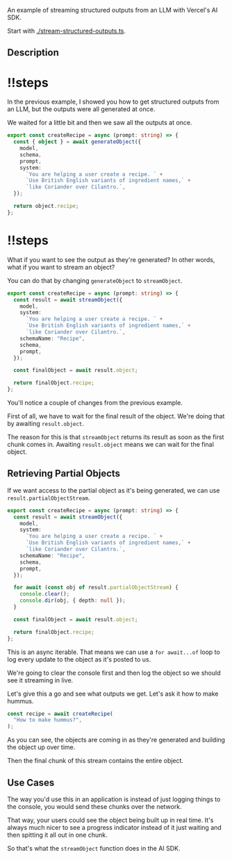 An example of streaming structured outputs from an LLM with Vercel's AI SDK.

Start with [./stream-structured-outputs.ts](./stream-structured-outputs.ts).

## Description

<Scrollycoding>

# !!steps

In the previous example, I showed you how to get structured outputs from an LLM, but the outputs were all generated at once.

We waited for a little bit and then we saw all the outputs at once.

```ts ! example.ts
export const createRecipe = async (prompt: string) => {
  const { object } = await generateObject({
    model,
    schema,
    prompt,
    system:
      `You are helping a user create a recipe. ` +
      `Use British English variants of ingredient names,` +
      `like Coriander over Cilantro.`,
  });

  return object.recipe;
};
```

# !!steps

What if you want to see the output as they're generated? In other words, what if you want to stream an object?

You can do that by changing `generateObject` to `streamObject`.

```ts ! example.ts
export const createRecipe = async (prompt: string) => {
  const result = await streamObject({
    model,
    system:
      `You are helping a user create a recipe. ` +
      `Use British English variants of ingredient names,` +
      `like Coriander over Cilantro.`,
    schemaName: "Recipe",
    schema,
    prompt,
  });

  const finalObject = await result.object;

  return finalObject.recipe;
};
```

</Scrollycoding>

You'll notice a couple of changes from the previous example.

First of all, we have to wait for the final result of the object. We're doing that by awaiting `result.object`.

The reason for this is that `streamObject` returns its result as soon as the first chunk comes in. Awaiting `result.object` means we can wait for the final object.

## Retrieving Partial Objects

If we want access to the partial object as it's being generated, we can use `result.partialObjectStream`.

```ts
export const createRecipe = async (prompt: string) => {
  const result = await streamObject({
    model,
    system:
      `You are helping a user create a recipe. ` +
      `Use British English variants of ingredient names,` +
      `like Coriander over Cilantro.`,
    schemaName: "Recipe",
    schema,
    prompt,
  });

  for await (const obj of result.partialObjectStream) {
    console.clear();
    console.dir(obj, { depth: null });
  }

  const finalObject = await result.object;

  return finalObject.recipe;
};
```

This is an async iterable. That means we can use a `for await...of` loop to log every update to the object as it's posted to us.

We're going to clear the console first and then log the object so we should see it streaming in live.

Let's give this a go and see what outputs we get. Let's ask it how to make hummus.

```ts
const recipe = await createRecipe(
  "How to make hummus?",
);
```

As you can see, the objects are coming in as they're generated and building the object up over time.

Then the final chunk of this stream contains the entire object.

## Use Cases

The way you'd use this in an application is instead of just logging things to the console, you would send these chunks over the network.

That way, your users could see the object being built up in real time. It's always much nicer to see a progress indicator instead of it just waiting and then spitting it all out in one chunk.

So that's what the `streamObject` function does in the AI SDK.

